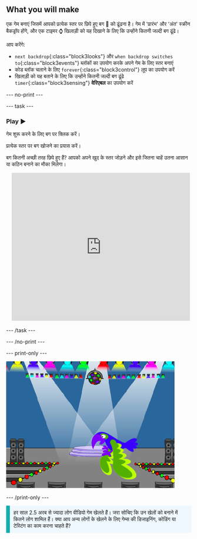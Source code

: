 ## What you will make

एक गेम बनाएं जिसमें आपको प्रत्येक स्तर पर छिपे हुए बग 🐞 को ढूंढना है। गेम में 'प्रारंभ' और 'अंत' स्क्रीन बैकड्रॉप होंगे, और एक टाइमर ⌚ खिलाड़ी को यह दिखाने के लिए कि उन्होंने कितनी जल्दी बग ढूंढे।

आप करेंगे:
+ `next backdrop`{:class="block3looks"} और `when backdrop switches to`{:class="block3events"} ब्लॉकों का उपयोग करके अपने गेम के लिए स्तर बनाएं
+ कोड ब्लॉक चलाने के लिए `forever`{:class="block3control"} लूप का उपयोग करें
+ खिलाड़ी को यह बताने के लिए कि उन्होंने कितनी जल्दी बग ढूंढे `timer`{:class="block3sensing"} **वेरिएबल** का उपयोग करें

--- no-print ---

--- task ---

### Play ▶️
<div style="display: flex; flex-wrap: wrap">
<div style="flex-basis: 200px; flex-grow: 1">  
गेम शुरू करने के लिए बग पर क्लिक करें।

प्रत्येक स्तर पर बग खोजने का प्रयास करें।

बग कितनी अच्छी तरह छिपे हुए हैं? आपको अपने खुद के स्तर जोड़ने और इसे जितना चाहें उतना आसान या कठिन बनाने का मौका मिलेगा।

</div>
<div class="scratch-preview" style="margin-left: 15px;">
  <iframe allowtransparency="true" width="485" height="402" src="https://scratch.mit.edu/projects/embed/1156707423/?autostart=false" frameborder="0"></iframe>
</div>
</div>

--- /task ---

--- /no-print ---

--- print-only ---

![पूरा किया हुआ प्रोजेक्ट।](images/showcase_static.png)

--- /print-only ---

<p style="border-left: solid; border-width:10px; border-color: #0faeb0; background-color: aliceblue; padding: 10px;">
हर साल 2.5 अरब से ज्यादा लोग वीडियो गेम खेलते हैं। जरा सोचिए कि उन खेलों को बनाने में कितने लोग शामिल हैं। क्या आप अन्य लोगों के खेलने के लिए गेम्स की डिजाइनिंग, कोडिंग या टेस्टिंग का काम करना चाहते हैं? 
</p>
